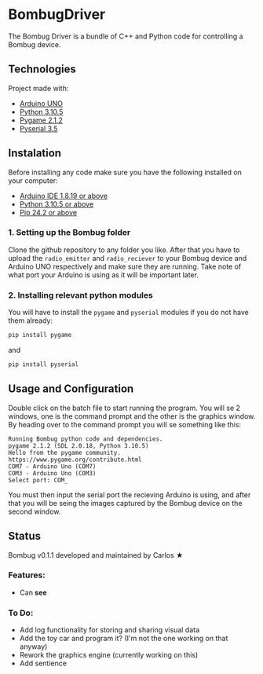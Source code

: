 # BombugDriver
The Bombug Driver is a bundle of C++ and Python code for controlling a Bombug device.

## Technologies
Project made with:
* [Arduino UNO](https://docs.arduino.cc/hardware/uno-rev3/)
* [Python 3.10.5](https://www.python.org/)
* [Pygame 2.1.2](https://www.pygame.org/docs/index.html)
* [Pyserial 3.5](https://pypi.org/project/pyserial/)

## Instalation
Before installing any code make sure you have the following installed on your computer:

* [Arduino IDE 1.8.19 or above](https://www.arduino.cc/en/software)
* [Python 3.10.5 or above](https://www.python.org/downloads/)
* [Pip 24.2 or above](https://pypi.org/project/pip/)

### 1. Setting up the Bombug folder
Clone the github repository to any folder you like. After that you have to upload the `radio_emitter` and `radio_reciever` to your Bombug device and Arduino UNO respectively and make sure they are running. Take note of what port your Arduino is using as it will be important later.

### 2. Installing relevant python modules
You will have to install the `pygame` and `pyserial` modules if you do not have them already:
```bash
pip install pygame
```
and 
```bash
pip install pyserial
```
## Usage and Configuration
Double click on the batch file to start running the program. You will se 2 windows, one is the command prompt and the other is the graphics window. By heading over to the command prompt you will se something like this:
```
Running Bombug python code and dependencies.
pygame 2.1.2 (SDL 2.0.18, Python 3.10.5)
Hello from the pygame community. https://www.pygame.org/contribute.html
COM7 - Arduino Uno (COM7)
COM3 - Arduino Uno (COM3)
Select port: COM_
```
You must then input the serial port the recieving Arduino is using, and after that you will be seing the images captured by the Bombug device on the second window.

## Status
Bombug v0.1.1 developed and maintained by Carlos ★
### Features:
- Can **see**
### To Do:
- Add log functionality for storing and sharing visual data
- Add the toy car and program it? (I'm not the one working on that anyway)
- Rework the graphics engine (currently working on this)
- Add sentience




